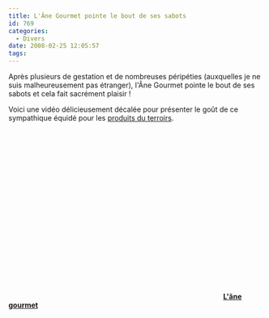 ```yaml
---
title: L'Âne Gourmet pointe le bout de ses sabots
id: 769
categories:
  - Divers
date: 2008-02-25 12:05:57
tags:
---
```


Après plusieurs de gestation et de nombreuses péripéties (auxquelles je ne suis malheureusement pas étranger), l'Âne Gourmet pointe le bout de ses sabots et cela fait sacrément plaisir&nbsp;!

Voici une vidéo délicieusement décalée pour présenter le goût de ce sympathique équidé pour les [produits du terroirs](http://www.lanegourmet.com/).

<object width="420" height="336"><param name="movie" value="http://www.dailymotion.com/swf/x4fshs&v3=1&related=1"></param><param name="allowFullScreen" value="true"></param><param name="allowScriptAccess" value="always"></param><embed src="http://www.dailymotion.com/swf/x4fshs&v3=1&related=1" type="application/x-shockwave-flash" width="420" height="336" allowFullScreen="true" allowScriptAccess="always"></embed></object>
**[L&#039;âne gourmet](http://www.dailymotion.com/video/x4fshs_lane-gourmet_business)**